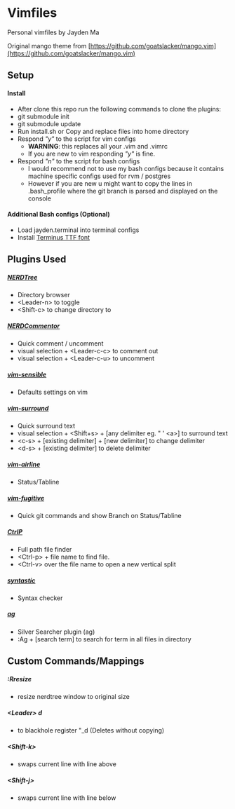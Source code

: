 # Vimfiles
Personal vimfiles by Jayden Ma

Original mango theme from [https://github.com/goatslacker/mango.vim](https://github.com/goatslacker/mango.vim)


## Setup
#### Install
- After clone this repo run the following commands to clone the plugins:
- git submodule init
- git submodule update
- Run install.sh or Copy and replace files into home directory
- Respond *"y"* to the script for vim configs
	- **WARNING**: this replaces all your .vim and .vimrc
	- If you are new to vim responding *"y"* is fine.
- Respond *"n"* to the script for bash configs
	- I would recommend not to use my bash configs because it contains machine specific configs used for rvm / postgres
	- However if you are new u might want to copy the lines in .bash_profile where the git branch is parsed and displayed on the console
 
#### Additional Bash configs (Optional)
- Load jayden.terminal into terminal configs
- Install [Terminus TTF font](http://files.ax86.net/terminus-ttf/)


## Plugins Used
##### [NERDTree](https://github.com/scrooloose/nerdtree)
- Directory browser
- &lt;Leader-n&gt; to toggle
- &lt;Shift-c&gt; to change directory to

##### [NERDCommentor](https://github.com/scrooloose/nerdcommenter)
- Quick comment / uncomment
- visual selection + &lt;Leader-c-c&gt; to comment out
- visual selection + &lt;Leader-c-u&gt; to uncomment

##### [vim-sensible](https://github.com/tpope/vim-sensible)
- Defaults settings on vim

##### [vim-surround](https://github.com/tpope/vim-surround)
- Quick surround text
- visual selection + &lt;Shift+s&gt; + [any delimiter eg. " ' &lt;a&gt;] to surround text
- &lt;c-s&gt; + [existing delimiter] + [new delimiter] to change delimiter
- &lt;d-s&gt; + [existing delimiter] to delete delimiter

##### [vim-airline](https://github.com/bling/vim-airline)
- Status/Tabline

##### [vim-fugitive](https://github.com/tpope/vim-fugitive)
- Quick git commands and show Branch on Status/Tabline

##### [CtrlP](https://github.com/kien/ctrlp.vim)
- Full path file finder
- &lt;Ctrl-p&gt; + file name to find file. 
- &lt;Ctrl-v&gt; over the file name to open a new vertical split

##### [syntastic](https://github.com/scrooloose/syntastic)
- Syntax checker

##### [ag](https://github.com/rking/ag.vim)
- Silver Searcher plugin (ag)
- :Ag + [search term] to search for term in all files in directory


## Custom Commands/Mappings
##### :Rresize
- resize nerdtree window to original size

##### \<Leader\> d
- to blackhole register "\_d (Deletes without copying)

##### \<Shift-k\>
- swaps current line with line above

##### \<Shift-j\>
- swaps current line with line below

